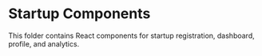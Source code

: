 # Startup Components

This folder contains React components for startup registration, dashboard, profile, and analytics. 